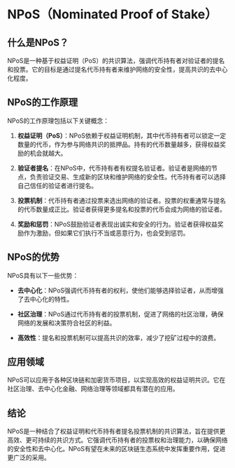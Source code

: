 ﻿# NPoS（Nominated Proof of Stake）

## 什么是NPoS？

NPoS是一种基于权益证明（PoS）的共识算法，强调代币持有者对验证者的提名和投票。它的目标是通过提名代币持有者来维护网络的安全性，提高共识的去中心化程度。

## NPoS的工作原理

NPoS的工作原理包括以下关键概念：

1.  **权益证明（PoS）**：NPoS依赖于权益证明机制，其中代币持有者可以锁定一定数量的代币，作为参与网络共识的抵押品。持有的代币数量越多，获得权益奖励的机会就越大。
    
2.  **验证者提名**：在NPoS中，代币持有者有权提名验证者。验证者是网络的节点，负责验证交易、生成新的区块和维护网络的安全性。代币持有者可以选择自己信任的验证者进行提名。
    
3.  **投票机制**：代币持有者通过投票来选出网络的验证者。投票的权重通常与提名的代币数量成正比。验证者获得更多提名和投票的代币会成为网络的验证者。
    
4.  **奖励和惩罚**：NPoS鼓励验证者表现出诚实和安全的行为。验证者获得权益奖励作为激励，但如果它们执行不当或恶意行为，也会受到惩罚。
    

## NPoS的优势

NPoS具有以下一些优势：

-   **去中心化**：NPoS强调代币持有者的权利，使他们能够选择验证者，从而增强了去中心化的特性。
    
-   **社区治理**：NPoS通过代币持有者的投票机制，促进了网络的社区治理，确保网络的发展和决策符合社区的利益。
    
-   **高效性**：提名和投票机制可以提高共识的效率，减少了挖矿过程中的浪费。
    

## 应用领域

NPoS可以应用于各种区块链和加密货币项目，以实现高效的权益证明共识。它在社区治理、去中心化金融、网络治理等领域都具有潜在的应用。

## 结论

NPoS是一种结合了权益证明和代币持有者提名投票机制的共识算法，旨在提供更高效、更可持续的共识方式。它强调代币持有者的投票权和治理能力，以确保网络的安全性和去中心化。NPoS有望在未来的区块链生态系统中发挥重要作用，促进更广泛的采用。
